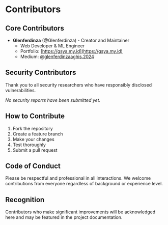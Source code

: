 # Contributors

## Core Contributors

- **Glenferdinza** (@Glenferdinza) - Creator and Maintainer
  - Web Developer & ML Engineer
  - Portfolio: [https://gsya.my.id](https://gsya.my.id)
  - Medium: [@glenferdinzaaghis.2024](https://medium.com/@glenferdinzaaghis.2024)

## Security Contributors

Thank you to all security researchers who have responsibly disclosed vulnerabilities.

*No security reports have been submitted yet.*

## How to Contribute

1. Fork the repository
2. Create a feature branch
3. Make your changes
4. Test thoroughly
5. Submit a pull request

## Code of Conduct

Please be respectful and professional in all interactions. We welcome contributions from everyone regardless of background or experience level.

## Recognition

Contributors who make significant improvements will be acknowledged here and may be featured in the project documentation.
